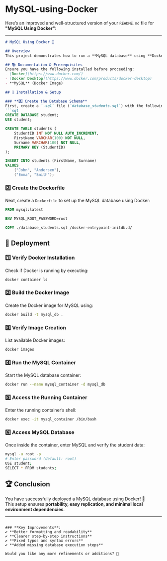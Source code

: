 # MySQL-using-Docker
Here’s an improved and well-structured version of your `README.md` file for **"MySQL Using Docker"**:  

---

```md
# MySQL Using Docker 🐳

## Overview  
This project demonstrates how to run a **MySQL database** using **Docker**, allowing seamless database management without local installations. The setup includes database creation, table structure, and initial data population.

## 📚 Documentation & Prerequisites  
Ensure you have the following installed before proceeding:  
- [Docker](https://www.docker.com/)  
- [Docker Desktop](https://www.docker.com/products/docker-desktop)  
- **MySQL** (Docker Image)

## 📌 Installation & Setup  

### **1️⃣ Create the Database Schema**  
First, create a `.sql` file (`database_students.sql`) with the following SQL commands:  
```sql
CREATE DATABASE student;
USE student;

CREATE TABLE students (
    StudentID INT NOT NULL AUTO_INCREMENT,
    FirstName VARCHAR(100) NOT NULL, 
    Surname VARCHAR(100) NOT NULL, 
    PRIMARY KEY (StudentID)
);

INSERT INTO students (FirstName, Surname)
VALUES 
    ("John", "Andersen"), 
    ("Emma", "Smith");
```

### **2️⃣ Create the Dockerfile**  
Next, create a `Dockerfile` to set up the MySQL database using Docker:  
```dockerfile
FROM mysql:latest

ENV MYSQL_ROOT_PASSWORD=root

COPY ./database_students.sql /docker-entrypoint-initdb.d/
```

## 🚀 Deployment  

### **1️⃣ Verify Docker Installation**  
Check if Docker is running by executing:  
```sh
docker container ls
```

### **2️⃣ Build the Docker Image**  
Create the Docker image for MySQL using:  
```sh
docker build -t mysql_db .
```

### **3️⃣ Verify Image Creation**  
List available Docker images:  
```sh
docker images
```

### **4️⃣ Run the MySQL Container**  
Start the MySQL database container:  
```sh
docker run --name mysql_container -d mysql_db
```

### **5️⃣ Access the Running Container**  
Enter the running container’s shell:  
```sh
docker exec -it mysql_container /bin/bash
```

### **6️⃣ Access MySQL Database**  
Once inside the container, enter MySQL and verify the student data:  
```sh
mysql -u root -p
# Enter password (default: root)
USE student;
SELECT * FROM students;
```

## 🏆 Conclusion  
You have successfully deployed a MySQL database using Docker! 🎉  
This setup ensures **portability, easy replication, and minimal local environment dependencies**.

---
```

### **Key Improvements**:
✔️ **Better formatting and readability**  
✔️ **Clearer step-by-step instructions**  
✔️ **Fixed typos and syntax errors**  
✔️ **Added missing database execution steps**  

Would you like any more refinements or additions? 🚀
